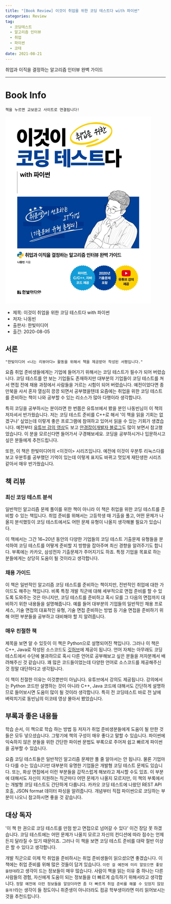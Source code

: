 ```yaml
---  
title: "[Book Review] 이것이 취업을 위한 코딩 테스트다 with 파이썬"  
categories: Review  
tag:
  - 코딩테스트
  - 알고리즘 인터뷰
  - 취업
  - 파이썬
  - 코테
date: 2021-08-21
---  
```


취업과 이직을 결정하는 알고리즘 인터뷰 완벽 가이드

---

# Book Info

`책을 누르면 교보문고 사이트로 연결됩니다!`

[![책](/assets/images/review/coding-test-with-python.jpg)](http://www.kyobobook.co.kr/product/detailViewKor.laf?ejkGb=KOR&mallGb=KOR&barcode=9791162243077&orderClick=LAG&Kc=)

- 제목: 이것이 취업을 위한 코딩 테스트다 with 파이썬
- 저자: 나동빈
- 출판사: 한빛미디어
- 출간: 2020-08-05

## 서론

    "한빛미디어 <나는 리뷰어다> 활동을 위해서 책을 제공받아 작성된 서평입니다."

요즘 취업 준비생들에게는 기업에 들어가기 위해서는 코딩 테스트가 필수가 되어 버렸습니다. 코딩 테스트를 안 보는 기업들도 존재하지만 대부분의 기업들이 코딩 테스트를 쳐서 면접 전에 채용 과정에서 사람들을 거르는 시험이 되어 버렸습니다. 예전이었다면 종만북을 사서 혼자 열심히 끙끙 되면서 공부했을텐데 요즘에는 취업을 위한 코딩 테스트를 준비하는 책이 나와 공부할 수 있는 리소스가 많아 다행이라 생각합니다.

특히 코딩을 공부하시는 분이라면 한 번쯤은 유튜브에서 봤을 분인 나동빈님이 이 책의 저자셔서 반가웠습니다. 저는 코딩 테스트 준비를 C++로 해서 '이 책을 읽을 기회는 없겠구나' 싶었는데 이렇게 좋은 프로그램에 참여하고 있어서 읽을 수 있는 기회가 생겼습니다. 예전부터 [유튜브 강의 영상](https://www.youtube.com/c/dongbinna/videos)도 보고 [안경잡이개발자 블로그](https://ndb796.tistory.com/)도 많이 보면서 참고했었습니다. 이 분을 모르신다면 들어가서 구경해보세요. 코딩을 공부하시거나 입문하시고 싶은 분들에게 추천드립니다.

또한, 이 책은 한빛미디어의 <이것이> 시리즈입니다. 예전에 이것이 우분투 리눅스다를 보고 우분투를 공부했던 기억이 있는데 이렇게 표지도 바뀌고 멋있게 재탄생한 시리즈 같아서 매우 반가웠습니다.

## 책 리뷰

### 최신 코딩 테스트 분석

일반적인 알고리즘 문제 풀이를 위한 책이 아니라 이 책은 취업을 위한 코딩 테스트를 준비할 수 있는 책입니다. 취업 준비를 위해서는 고등학생 때 기출을 풀고, 어떤 문제가 나올지 분석했듯이 코딩 테스트에서도 어떤 문제 유형이 나올지 생각해볼 필요가 있습니다.

이 책에서는 그간 16~20년 동안의 다양한 기업들의 코딩 테스트 기출문제 유형들을 분석하여 코딩 테스트를 어떻게 준비할 지 방향을 잡아주며 최신 경향을 알려주기도 합니다. 부록에는 카카오, 삼성전자 기출문제가 주어지기도 하죠. 특정 기업을 목표로 하는 분들에게는 상당히 도움이 될 것이라고 생각합니다.

### 채용 가이드

이 책은 일반적인 알고리즘 코딩 테스트를 준비하는 책이지만, 전반적인 취업에 대한 가이드도 해주는 책입니다. 비록 특정 개발 직군에 대해 세부적으로 면접 준비를 할 수 있도록 도와주는 것은 아니지만, 코딩 테스트를 준비하고 혹시 모를 그 다음의 면접까지 대비하기 위한 내용들을 설명해줍니다. 예를 들어 대부분의 기업들의 일반적인 채용 프로세스, 기술 면접의 대표적인 유형, 기술 면접 준비하는 방법 등 기술 면접을 준비하기 위해 어떤 부분들을 공부하고 대비해야 할 지 알려줍니다. 

### 매우 친절한 책

제목을 보면 알 수 있듯이 이 책은 Python으로 설명되어진 책입니다. 그러나 이 책은 C++, Java로 작성된 소스코드도 [깃허브](https://github.com/ndb796/python-for-coding-test)에 제공이 됩니다. 언어 자체는 아무래도 코딩 테스트에서 수단에 불과하므로 혹시 다른 언어로 공부해보고 싶은 분들을 저자분께서 배려해주신 것 같습니다. 꽤 많은 코드들이었는데 다양한 언어로 소스코드를 제공해주신 것 정말 대단하다고 생각됩니다.

이 책이 친절한 이유는 이것뿐만이 아닙니다. 유튜브에서 강의도 제공됩니다. 강의에서는 Python 코드만 설명하는 것이 아니라 C++, Java 코드에 대해서도 간단하게 설명하므로 들어보시면 도움이 많이 될 것이라 생각합니다. 특히 전 코딩테스트 바로 전 날에 벼락치기로 동빈님의 이코테 영상 몰아서 봤었습니다. 

## 부록과 좋은 내용들

학습 순서, 이 책으로 학습 하는 방법 등 저자가 취업 준비생분들에게 도움이 될 만한 것들은 모두 넣으셨습니다. 그렇기에 책의 구성이 매우 좋다고 말할 수 있습니다. 파이썬에 익숙하지 않은 분들을 위한 간단한 파이썬 문법도 부록으로 주어져 쉽고 빠르게 파이썬을 공부할 수 있습니다. 

요즘 코딩 테스트들은 일반적인 알고리즘 문제만 풀 줄 알아서는 안 됩니다. 물론 기업마다 다를 수는 있습니다만 대부분의 유명한 기업들은 개발형 코딩 테스트 문제도 있습니다. 또는, 화상 면접에서 이런 부분들을 갑작스럽게 해보라고 제시할 수도 있죠. 이 부분에 대해서도 자신이 지원하는 직군마다 어떤 문제가 나올지 모르지만, 이 책의 부록에서는 개발형 코딩 테스트도 간단하게 다룹니다. 카카오 코딩 테스트에 나왔던 REST API 호출, JSON format 데이터 파싱을 알려줍니다. 개념부터 직접 파이썬으로 코딩하는 부분이 나오니 참고하시면 좋을 것 같습니다. 

## 대상 독자 

'이 책 한 권으로 코딩 테스트를 만점 받고 면접으로 넘어갈 수 있다' 이건 장담 못 하겠습니다.  코딩 테스트에는 어떤 문제가 나올지 모르고 자신의 컨디션에 따라 점수는 언제든지 달라질 수 있기 때문이죠. 그러나 이 책을 보면 코딩 테스트 준비를 대략 절반 이상은 할 수 있다고 생각합니다.

개발 직군으로 이제 막 취업을 준비하시는 취업 준비생들이 읽으셨으면 좋겠습니다. 이 책에는 취업 준비를 위해 많은 것들이 담겨 있습니다. `이런 걸 예전에 미리 알았으면 좋았을텐데`라고 생각이 드는 정보들이 매우 많습니다. 사람이 책을 읽는 이유 중 하나는 다른 사람들의 경험, 자신에게 도움이 되는 정보들을 더 빠르게 습득하기 위해서라고 생각합니다. `정말 예전에 이런 정보들을 알았더라면 좀 더 빠르게 취업 준비를 해볼 수 있었지 않았을까?`라는 생각이 들 정도이니 취준생이 아니더라도 컴공 학부생이라면 미리 읽어보시는 것을 추천드립니다.
